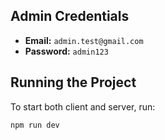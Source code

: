 ## Admin Credentials

- **Email:** `admin.test@gmail.com`  
- **Password:** `admin123`

## Running the Project

To start both client and server, run:

```bash
npm run dev

